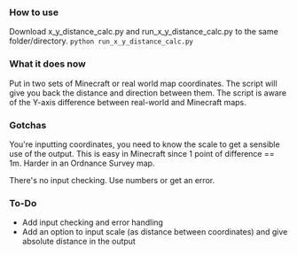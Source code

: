 ### How to use ###

Download x_y_distance_calc.py and run_x_y_distance_calc.py to the same folder/directory. `python run_x_y_distance_calc.py`

### What it does now ###

Put in two sets of Minecraft or real world map coordinates. The script will give you back the distance and direction between them. The script is aware of the Y-axis difference between real-world and Minecraft maps.

### Gotchas ###

You're inputting coordinates, you need to know the scale to get a sensible use of the output. This is easy in Minecraft since 1 point of difference == 1m. Harder in an Ordnance Survey map.

There's no input checking. Use numbers or get an error.

### To-Do ###

* Add input checking and error handling
* Add an option to input scale (as distance between coordinates) and give absolute distance in the output
